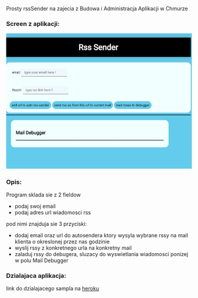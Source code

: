 Prosty rssSender na zajecia z Budowa i Administracja Aplikacji w Chmurze

### Screen z aplikacji:

![screen](/src/main/resources/static/rsssender.jpg)


### Opis:

Program sklada sie z 2 fieldow
  - podaj swoj email
  - podaj adres url wiadomosci rss
  
  pod nimi znajduja sie 3 przyciski:
  - dodaj email oraz url do autosendera ktory wysyla wybrane rssy na mail klienta o okreslonej przez nas godzinie
  - wyslij rssy z konkretnego urla na konkretny mail
  - zaladuj rssy do debugera, sluzacy do wyswietlania wiadomosci ponizej w polu Mail Debugger  

### Dzialajaca aplikacja:
 link do dzialajacego sampla na [heroku](https://bpwsbapp.herokuapp.com) 
